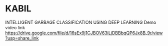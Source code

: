 # KABIL
INTELLIGENT GARBAGE CLASSIFICATION USING DEEP LEARNING 
Demo video link
https://drive.google.com/file/d/16sEx9j1CJBOV63iLjDBBbqQP6Jx8B_9r/view?usp=share_link
